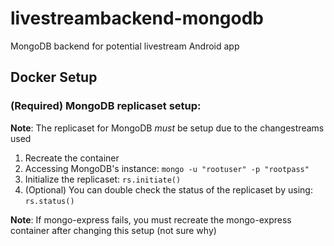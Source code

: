 # livestreambackend-mongodb
MongoDB backend for potential livestream Android app


## Docker Setup

### (Required) MongoDB replicaset setup: 

**Note**: The replicaset for MongoDB *must* be setup due to the changestreams used

1. Recreate the container
2. Accessing MongoDB's instance: `mongo -u "rootuser" -p "rootpass"`
3. Initialize the replicaset: `rs.initiate()`
4. (Optional) You can double check the status of the replicaset by using: `rs.status()`

**Note**: If mongo-express fails, you must recreate the mongo-express container after changing this setup (not sure why)
